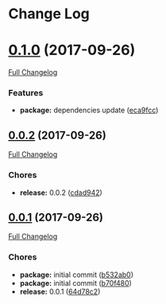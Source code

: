 # Change Log

<a name="0.1.0"></a>
# [0.1.0](https://github.com/design4pro/documentalist-webpack-plugin/tree/v0.1.0) (2017-09-26)

[Full Changelog](https://github.com/design4pro/documentalist-webpack-plugin/compare/v0.0.2...v0.1.0)


### Features

* **package:** dependencies update ([eca9fcc](https://github.com/design4pro/documentalist-webpack-plugin/commit/eca9fcc))<br>


<a name="0.0.2"></a>
## [0.0.2](https://github.com/design4pro/documentalist-webpack-plugin/tree/v0.0.2) (2017-09-26)

[Full Changelog](https://github.com/design4pro/documentalist-webpack-plugin/compare/v0.0.1...v0.0.2)


### Chores

* **release:** 0.0.2 ([cdad942](https://github.com/design4pro/documentalist-webpack-plugin/commit/cdad942))<br>


<a name="0.0.1"></a>
## [0.0.1](https://github.com/design4pro/documentalist-webpack-plugin/tree/v0.0.1) (2017-09-26)

[Full Changelog](https://github.com/design4pro/documentalist-webpack-plugin/compare/b70f480...v0.0.1)


### Chores

* **package:** initial commit ([b532ab0](https://github.com/design4pro/documentalist-webpack-plugin/commit/b532ab0))<br>
* **package:** initial commit ([b70f480](https://github.com/design4pro/documentalist-webpack-plugin/commit/b70f480))<br>
* **release:** 0.0.1 ([64d78c2](https://github.com/design4pro/documentalist-webpack-plugin/commit/64d78c2))<br>
